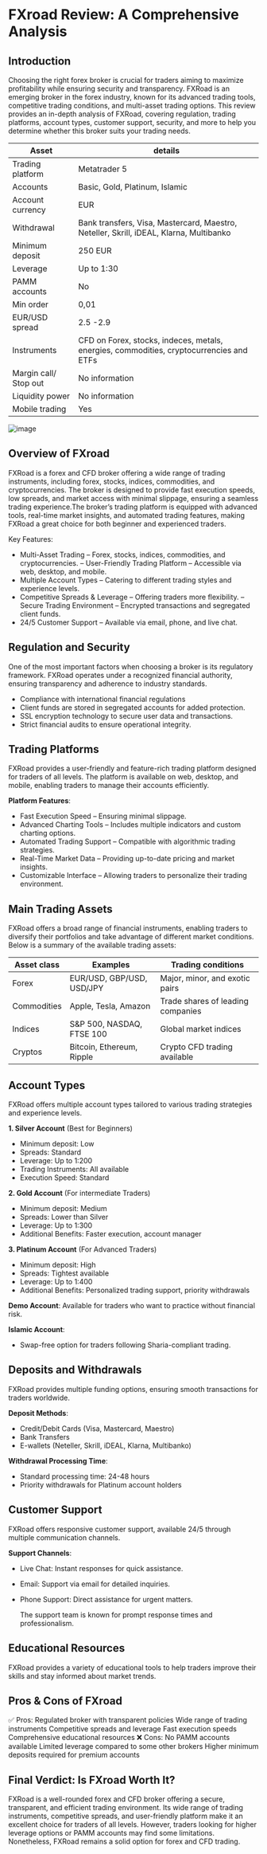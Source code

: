 FXroad Review: A Comprehensive Analysis
======================================================

Introduction
------------

Choosing the right forex broker is crucial for traders aiming to maximize profitability while ensuring security and transparency. FXRoad is an emerging broker in the forex industry, known for its advanced trading tools, competitive trading conditions, and multi-asset trading options. This review provides an in-depth analysis of FXRoad, covering regulation, trading platforms, account types, customer support, security, and more to help you determine whether this broker suits your trading needs.

| **Asset** | **details** | 
|-------------| -------------- | 
| Trading platform | Metatrader 5 | 
| Accounts | Basic, Gold, Platinum, Islamic | 
| Account currency | EUR | 
| Withdrawal | Bank transfers, Visa, Mastercard, Maestro, Neteller, Skrill, iDEAL, Klarna, Multibanko  | 
| Minimum deposit | 250 EUR | 
| Leverage | Up to 1:30 | 
| PAMM accounts | No | 
| Min order | 0,01 |
| EUR/USD spread | 2.5 -2.9   | 
| Instruments | CFD on Forex, stocks, indeces, metals, energies, commodities, cryptocurrencies and ETFs | 
| Margin call/ Stop out | No information | 
| Liquidity power | No information | 
| Mobile trading | Yes |

![image]()

Overview of FXroad
--------------------

FXRoad is a forex and CFD broker offering a wide range of trading instruments, including forex, stocks, indices, commodities, and cryptocurrencies. The broker is designed to provide fast execution speeds, low spreads, and market access with minimal slippage, ensuring a seamless trading experience.The broker’s trading platform is equipped with advanced tools, real-time market insights, and automated trading features, making FXRoad a great choice for both beginner and experienced traders.

Key Features: 
- Multi-Asset Trading – Forex, stocks, indices, commodities, and cryptocurrencies.
– User-Friendly Trading Platform – Accessible via web, desktop, and mobile.
- Multiple Account Types – Catering to different trading styles and experience levels.
- Competitive Spreads & Leverage – Offering traders more flexibility.
– Secure Trading Environment – Encrypted transactions and segregated client funds.
- 24/5 Customer Support – Available via email, phone, and live chat.

Regulation and Security
-----------------------

One of the most important factors when choosing a broker is its regulatory framework. FXRoad operates under a recognized financial authority, ensuring transparency and adherence to industry standards.
- Compliance with international financial regulations
- Client funds are stored in segregated accounts for added protection.
- SSL encryption technology to secure user data and transactions.
- Strict financial audits to ensure operational integrity.

Trading Platforms
-----------------

FXRoad provides a user-friendly and feature-rich trading platform designed for traders of all levels. The platform is available on web, desktop, and mobile, enabling traders to manage their accounts efficiently.

**Platform Features**: 
- Fast Execution Speed – Ensuring minimal slippage.
- Advanced Charting Tools – Includes multiple indicators and custom charting options.
- Automated Trading Support – Compatible with algorithmic trading strategies.
- Real-Time Market Data – Providing up-to-date pricing and market insights.
- Customizable Interface – Allowing traders to personalize their trading environment.


Main Trading Assets
-------------------

FXRoad offers a broad range of financial instruments, enabling traders to diversify their portfolios and take advantage of different market conditions. Below is a summary of the available trading assets:

| **Asset class** | **Examples** | **Trading conditions**|
|-------------| -------------- | --------------------- |
| Forex | EUR/USD, GBP/USD, USD/JPY| Major, minor, and exotic pairs |
| Commodities | Apple, Tesla, Amazon | Trade shares of leading companies |
| Indices | S&P 500, NASDAQ, FTSE 100 | Global market indices |
| Cryptos | Bitcoin, Ethereum, Ripple | Crypto CFD trading available |


Account Types
-------------

FXRoad offers multiple account types tailored to various trading strategies and experience levels.

**1\. Silver Account** (Best for Beginners) 
- Minimum deposit: Low
- Spreads: Standard
- Leverage: Up to 1:200
- Trading Instruments: All available
- Execution Speed: Standard

**2\. Gold Account** (For intermediate Traders) 
- Minimum deposit: Medium
- Spreads: Lower than Silver
- Leverage: Up to 1:300
- Additional Benefits: Faster execution, account manager

**3\. Platinum Account** (For Advanced Traders) 
- Minimum deposit: High
- Spreads: Tightest available
- Leverage: Up to 1:400
- Additional Benefits: Personalized trading support, priority withdrawals

**Demo Account**: Available for traders who want to practice without financial risk.

**Islamic Account**: 
- Swap-free option for traders following Sharia-compliant trading.


Deposits and Withdrawals
------------------------

FXRoad provides multiple funding options, ensuring smooth transactions for traders worldwide.

**Deposit Methods**: 
- Credit/Debit Cards (Visa, Mastercard, Maestro)
- Bank Transfers
- E-wallets (Neteller, Skrill, iDEAL, Klarna, Multibanko)

**Withdrawal Processing Time**: 
- Standard processing time: 24-48 hours
- Priority withdrawals for Platinum account holders


Customer Support
----------------

FXRoad offers responsive customer support, available 24/5 through multiple communication channels.

**Support Channels**: 
- Live Chat: Instant responses for quick assistance.
- Email: Support via email for detailed inquiries.
- Phone Support: Direct assistance for urgent matters.

  The support team is known for prompt response times and professionalism.

Educational Resources
---------------------

FXRoad provides a variety of educational tools to help traders improve their skills and stay informed about market trends.

Pros & Cons of FXroad
-----------------------------

✅ Pros: Regulated broker with transparent policies Wide range of trading instruments Competitive spreads and leverage Fast execution speeds Comprehensive educational resources 
❌ Cons: No PAMM accounts available Limited leverage compared to some other brokers Higher minimum deposits required for premium accounts

Final Verdict: Is FXroad Worth It?
------------------------------------

FXRoad is a well-rounded forex and CFD broker offering a secure, transparent, and efficient trading environment. Its wide range of trading instruments, competitive spreads, and user-friendly platform make it an excellent choice for traders of all levels.
However, traders looking for higher leverage options or PAMM accounts may find some limitations. Nonetheless, FXRoad remains a solid option for forex and CFD trading.
